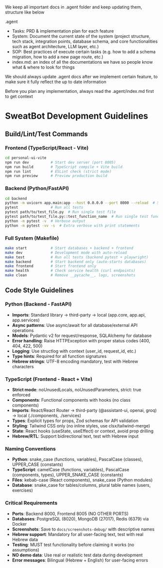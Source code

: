 We keep all important docs in .agent folder and keep updating them, structure like below

.agent
 - Tasks: PRD & implementation plan for each feature
 - System: Document the current state of the system (project structure, tech stack, integration points, database schema, and core functionalities such as agent architecture, LLM layer, etc.)
 - SOP: Best practices of execute certain tasks (e.g. how to add a schema migration, how to add a new page route, etc.)
 - index.md: an index of all the documentations we have so people know what & where to look for things

We should always update .agent docs after we implement certain feature, to make sure it fully reflect the up to date information

Before you plan any implementation, always read the .agent/index.md first to get context




# SweatBot Development Guidelines

## Build/Lint/Test Commands

### Frontend (TypeScript/React - Vite)
```bash
cd personal-ui-vite
npm run dev          # Start dev server (port 8005)
npm run build        # TypeScript compile + Vite build
npm run lint         # ESLint check (strict mode)
npm run preview      # Preview production build
```

### Backend (Python/FastAPI)
```bash
cd backend
python -m uvicorn app.main:app --host 0.0.0.0 --port 8000 --reload  # Start dev server
pytest               # Run all tests
pytest path/to/test_file.py  # Run single test file
pytest path/to/test_file.py::test_function_name  # Run single test function
python -m pytest -v  # Verbose output
python -m pytest -vv -s  # Extra verbose with print statements
```

### Full System (Makefile)
```bash
make start           # Start databases + backend + frontend
make dev             # Development mode with auto-reload
make test            # Run all tests (backend pytest + playwright)
make backend         # Start backend only (auto-starts databases)
make frontend        # Start frontend only
make health          # Check service health (curl endpoints)
make clean           # Remove __pycache__, logs, screenshots
```

## Code Style Guidelines

### Python (Backend - FastAPI)
- **Imports**: Standard library → third-party → local (app.core, app.api, app.services)
- **Async patterns**: Use async/await for all database/external API operations
- **Models**: Pydantic v2 for request/response, SQLAlchemy for database
- **Error handling**: Raise HTTPException with proper status codes (400, 404, 422, 500)
- **Logging**: Use structlog with context (user_id, request_id, etc.)
- **Type hints**: Required for all function signatures
- **Hebrew strings**: UTF-8 encoding mandatory, test with Hebrew characters

### TypeScript (Frontend - React + Vite)
- **Strict mode**: noUnusedLocals, noUnusedParameters, strict: true enforced
- **Components**: Functional components with hooks (no class components)
- **Imports**: React/React Router → third-party (@assistant-ui, openai, groq) → local (./components, ./services)
- **Types**: Explicit types for props, Zod schemas for API validation
- **Styling**: Tailwind CSS only (no inline styles, use clsx/tailwind-merge)
- **State**: React hooks (useState, useEffect) or context, avoid prop drilling
- **Hebrew/RTL**: Support bidirectional text, test with Hebrew input

### Naming Conventions
- **Python**: snake_case (functions, variables), PascalCase (classes), UPPER_CASE (constants)
- **TypeScript**: camelCase (functions, variables), PascalCase (components, types), UPPER_SNAKE_CASE (constants)
- **Files**: kebab-case (React components), snake_case (Python modules)
- **Database**: snake_case for tables/columns, plural table names (users, exercises)

### Critical Requirements
- **Ports**: Backend 8000, Frontend 8005 (NO OTHER PORTS)
- **Databases**: PostgreSQL (8020), MongoDB (27017), Redis (6379) via Docker
- **Screenshots**: Save to `docs/screenshots-debug/` with descriptive names
- **Hebrew support**: Mandatory for all user-facing text, test with real Hebrew data
- **Testing**: MUST test functionality before claiming it works (no assumptions)
- **NO demo data**: Use real or realistic test data during development
- **Error messages**: Bilingual (Hebrew + English) for user-facing errors



